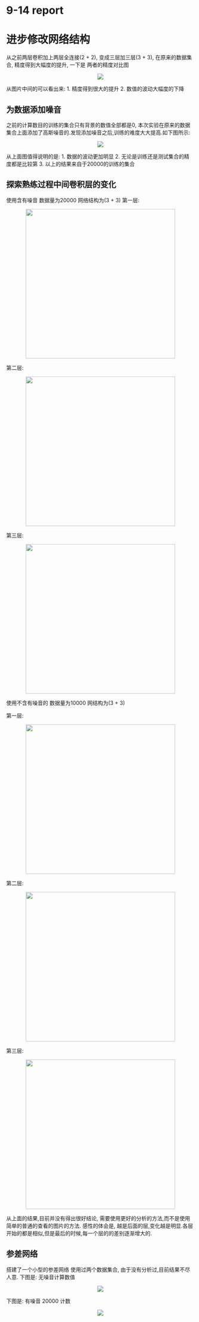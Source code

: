 # 9-14 report 

# 进步修改网络结构
从之前两层卷积加上两层全连接(2 + 2), 变成三层加三层(3 + 3), 在原来的数据集合, 精度得到大幅度的提升, 一下是
两者的精度对比图
<p align="center">
<img src="image/five_acc.png">
</p>
从图片中间的可以看出来:
1. 精度得到很大的提升
2. 数值的波动大幅度的下降

## 为数据添加噪音
之前的计算数目的训练的集合只有背景的数值全部都是0, 本次实验在原来的数据集合上面添加了高斯噪音的.发现添加噪音之后,训练的难度大大提高.如下图所示:
<p align="center">
<img src="image/n_acc.png">
</p>
从上面图值得说明的是:
1. 数据的波动更加明显
2. 无论是训练还是测试集合的精度都是比较第
3. 以上的结果来自于20000的训练的集合

## 探索熟练过程中间卷积层的变化
使用含有噪音 数据量为20000 网络结构为(3 + 3)
第一层:
<p align="center">
<img src="image/n_one.png", width = 400, length = 400>
</p>
第二层:
<p align="center">
<img src="image/n_two.png", width = 400, length = 400>
</p>
第三层:
<p align="center">
<img src="image/n_three.png", width = 400, length = 400>
</p>

使用不含有噪音的 数据量为10000 网结构为(3 + 3)

第一层:
<p align="center">
<img src="image/five_one.png", width = 400, length = 400>
</p>
第二层:
<p align="center">
<img src="image/five_two.png", width = 400, length = 400>
</p>
第三层:
<p align="center">
<img src="image/five_three.png", width = 400, length = 400>
</p>

从上面的结果,目前并没有得出很好结论, 需要使用更好的分析的方法,而不是使用简单的普通的查看的图片的方法.
感性的体会是, 越是后面的层,变化越是明显.各层开始的都是相似,但是最后的时候,每一个层的的差别逐渐增大的.

## 参差网络
搭建了一个小型的参差网络
使用过两个数据集合, 由于没有分析过,目前结果不尽人意.
下图是: 无噪音计算数值
<p align="center">
<img src="image/res_five.png">
</p>
下图是: 有噪音 20000 计数
<p align="center">
<img src="image/res_five_2000_noise.png">
</p>